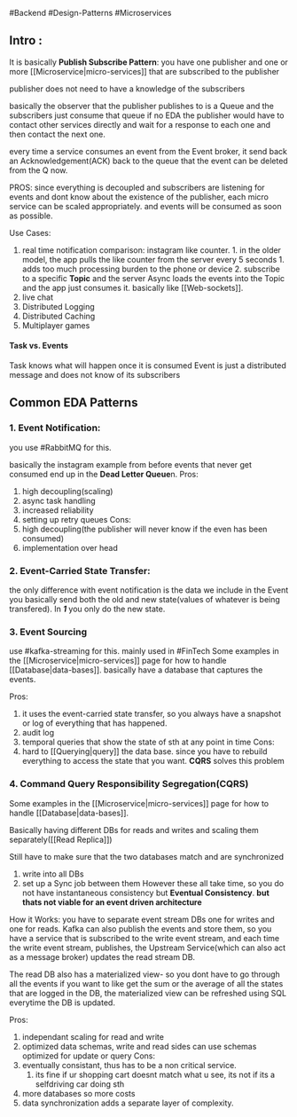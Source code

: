 #Backend #Design-Patterns #Microservices
## Intro :
It is basically **Publish Subscribe Pattern**:
you have one publisher and one or more [[Microservice|micro-services]] that are subscribed to the publisher

publisher does not need to have a knowledge of the subscribers

basically the observer that the publisher publishes to is a Queue and the subscribers just consume that queue
if no EDA the publisher would have to contact other services directly and wait for a response to each one and then contact the next one. 

every time a service consumes an event from the Event broker, it send back an Acknowledgement(ACK) back to the queue that the event can be deleted from the Q now. 

PROS: since everything is decoupled and subscribers are listening for events and dont know about the existence of the publisher, each micro service can be scaled appropriately. and events will be consumed as soon as possible. 

Use Cases:
1. real time notification
	comparison: instagram like counter.
		1. in the older model, the app pulls the like counter from the server every 5 seconds
			1. adds too much processing burden to the phone or device
		2. subscribe to a specific **Topic** and the server Async loads the events into the Topic and the app just consumes it. basically like [[Web-sockets]].
2. live chat
3. Distributed Logging
4. Distributed Caching
5. Multiplayer games


#### Task vs. Events
Task knows what will happen once it is consumed
Event is just a distributed message and does not know of its subscribers 

## Common EDA Patterns
### 1. Event Notification:
you use #RabbitMQ for this.

basically the instagram example from before
events that never get consumed end up in the **Dead Letter Queue**n.
Pros:
1. high decoupling(scaling)
2. async task handling
3. increased reliability
4. setting up retry queues
Cons:
1. high decoupling(the publisher will never know if the even has been consumed)
2. implementation over head
### 2. Event-Carried State Transfer:
the only difference with event notification is the data we include in the Event
you basically send both the old and new state(values of whatever is being transfered).
In ***1*** you only do the new state.
### 3.  Event Sourcing
use #kafka-streaming for this. mainly used in #FinTech
Some examples in the [[Microservice|micro-services]] page for how to handle [[Database|data-bases]].
basically have a database that captures the events.

Pros:
1. it uses the event-carried state transfer, so you always have a snapshot or log of everything that has happened.
2. audit log
3. temporal queries that show the state of sth at any point in time
Cons:
1. hard to [[Querying|query]] the data base. since you have to rebuild everything to access the state that you want. **CQRS** solves this problem

### 4. Command Query Responsibility Segregation(CQRS)
Some examples in the [[Microservice|micro-services]] page for how to handle [[Database|data-bases]].

Basically having different DBs for reads and writes and scaling them separately([[Read Replica]])

Still have to make sure that the two databases match and are synchronized
1. write into all DBs
2. set up a Sync job between them
However these all take time, so you do not have instantaneous consistency but **Eventual Consistency**.  **but thats not viable for an event driven architecture**

How it Works:
you have to separate event stream DBs one for writes and one for reads. Kafka can also publish the events and store them, so you have a service that is subscribed to the write event stream, and each time the write event stream, publishes, the Upstream Service(which can also act as a message broker) updates the read stream DB. 

The read DB also has a materialized view- so you dont have to go through all the events if you want to like get the sum or the average of all the states that are logged in the DB, the materialized view can be refreshed using SQL everytime the DB is updated. 


Pros:
1. independant scaling for read and write
2. optimized data schemas, write and read sides can use schemas optimized for update or query
Cons:
1. eventually consistant, thus has to be a non critical service.
	1. its fine if ur shopping cart doesnt match what u see, its not if its a selfdriving car doing sth
2. more databases so more costs
3. data synchronization adds a separate layer of complexity. 
